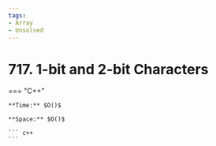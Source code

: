 ```yaml
---
tags:
- Array
- Unsolved
---
```



# 717. 1-bit and 2-bit Characters

=== "C++"

    **Time:** $O()$

    **Space:** $O()$

    ``` c++
    ```
